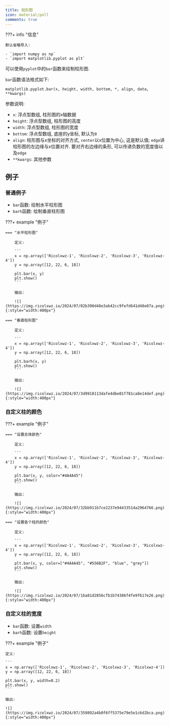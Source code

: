 ```yaml
---
title: 柱形图
icon: material/poll
comments: true
---
```


???+ info "信息"

    默认省略导入:

    - `import numpy as np`
    - `import matplotlib.pyplot as plt`

可以使用`pyplot`中的`bar`函数来绘制柱形图.

`bar`函数语法格式如下:

```
matplotlib.pyplot.bar(x, height, width, bottom, *, align, data, **kwargs)
```

参数说明:

- `x`: 浮点型数组, 柱形图的x轴数据
- `height`: 浮点型数组, 柱形图的高度
- `width`: 浮点型数组, 柱形图的宽度
- `bottom`: 浮点型数组, 底座的y坐标, 默认为`0`
- `align`: 柱形图与x坐标的对齐方式, `center`以x位置为中心, 这是默认值; `edge`讲柱形图的左边缘与x位置对齐. 要对齐右边缘的条形, 可以传递负数的宽度值以及`edge`
- `**kwargs`: 其他参数

## 例子

### 普通例子

- `bar`函数: 绘制水平柱形图
- `barh`函数: 绘制垂直柱形图

???+ example "例子"

    === "水平柱形图"

        定义:

        ```
        x = np.array(['Ricolxwz-1', 'Ricolxwz-2', 'Ricolxwz-3', 'Ricolxwz-4'])
        y = np.array([12, 22, 6, 18])

        plt.bar(x, y)
        plt.show()
        ```

        输出:

        ![](https://img.ricolxwz.io/2024/07/02b390d48e3ab42cc9fefd641d48e87a.png){:style="width:400px"}

    === "垂直柱形图"

        定义:

        ```
        x = np.array(['Ricolxwz-1', 'Ricolxwz-2', 'Ricolxwz-3', 'Ricolxwz-4'])
        y = np.array([12, 22, 6, 18])

        plt.barh(x, y)
        plt.show() 
        ```

        输出:

        ![](https://img.ricolxwz.io/2024/07/3d9918113dafe4dbe01f781ca8e14def.png){:style="width:400px"}

### 自定义柱的颜色

???+ example "例子"

    === "设置总体颜色"

        定义:

        ```
        x = np.array(['Ricolxwz-1', 'Ricolxwz-2', 'Ricolxwz-3', 'Ricolxwz-4'])
        y = np.array([12, 22, 6, 18]) 

        plt.bar(x, y, color="#4A4A45")
        plt.show()
        ```

        输出:

        ![](https://img.ricolxwz.io/2024/07/32bb911b7ce2237e94433514a2964766.png){:style="width:400px"}

    === "设置各个柱的颜色"

        定义:

        ```
        x = np.array(['Ricolxwz-1', 'Ricolxwz-2', 'Ricolxwz-3', 'Ricolxwz-4'])
        y = np.array([12, 22, 6, 18]) 

        plt.bar(x, y, color=["#4A4A45", "#556B2F", "blue", "grey"])
        plt.show()
        ```

        输出:

        ![](https://img.ricolxwz.io/2024/07/1ba81d2856cfb1b74386f4fe9f617e26.png){:style="width:400px"}

### 自定义柱的宽度

- `bar`函数: 设置`width`
- `barh`函数: 设置`height`

???+ example "例子"

    定义:

    ```
    x = np.array(['Ricolxwz-1', 'Ricolxwz-2', 'Ricolxwz-3', 'Ricolxwz-4'])
    y = np.array([12, 22, 6, 18])  

    plt.bar(x, y, width=0.2)
    plt.show()
    ```

    输出:

    ![](https://img.ricolxwz.io/2024/07/359892a4b0f6ff5375e79e5e1c6d2bca.png){:style="width:400px"}